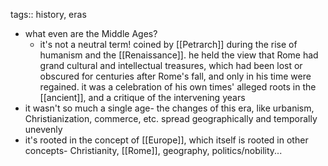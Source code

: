 tags:: history, eras

- what even are the Middle Ages?
	- it's not a neutral term! coined by [[Petrarch]] during the rise of humanism and the [[Renaissance]]. he held the view that Rome had grand cultural and intellectual treasures, which had been lost or obscured for centuries after Rome's fall, and only in his time were regained. it was a celebration of his own times' alleged roots in the [[ancient]], and a critique of the intervening years
- it wasn't so much a single age- the changes of this era, like urbanism, Christianization, commerce, etc. spread geographically and temporally unevenly
- it's rooted in the concept of [[Europe]], which itself is rooted in other concepts- Christianity, [[Rome]], geography, politics/nobility...